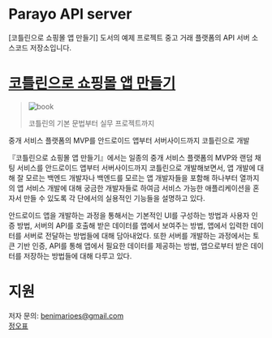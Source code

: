 # Parayo API server
[코틀린으로 쇼핑몰 앱 만들기] 도서의 예제 프로젝트 중고 거래 플랫폼의 API 서버 소스코드 저장소입니다.
# [코틀린으로 쇼핑몰 앱 만들기](http://www.yes24.com/Product/Goods/89913111?scode=029)
> ![book](http://image.yes24.com/goods/89913111/300x0)
>
> 코틀린의 기본 문법부터 실무 프로젝트까지
>

중개 서비스 플랫폼의 MVP를 안드로이드 앱부터 서버사이드까지 코틀린으로 개발

『코틀린으로 쇼핑몰 앱 만들기』에서는 일종의 중개 서비스 플랫폼의 MVP와 랜덤 채팅 서비스를 안드로이드 앱부터 서버사이드까지 코틀린으로 개발해보면서, 앱 개발에 대해 잘 모르는 백엔드 개발자나 백엔드를 모르는 앱 개발자들을 포함해 하나부터 열까지의 앱 서비스 개발에 대해 궁금한 개발자들로 하여금 서비스 가능한 애플리케이션을 혼자서 만들 수 있도록 각 단에서의 실용적인 기능들을 설명하고 있다.

안드로이드 앱을 개발하는 과정을 통해서는 기본적인 UI를 구성하는 방법과 사용자 인증 방법, 서버의 API를 호출해 받은 데이터를 앱에서 보여주는 방법, 앱에서 입력한 데이터를 서버로 전달하는 방법들에 대해 담아내었다. 또한 서버를 개발하는 과정에서는 토큰 기반 인증, API를 통해 앱에서 필요한 데이터를 제공하는 방법, 앱으로부터 받은 데이터를 저장하는 방법들에 대해 다루고 있다.

# 지원
저자 문의: <benimarioes@gmail.com>  
[정오표](https://github.com/benimario/parayo-api/wiki/%EC%A0%95%EC%98%A4%ED%91%9C)
